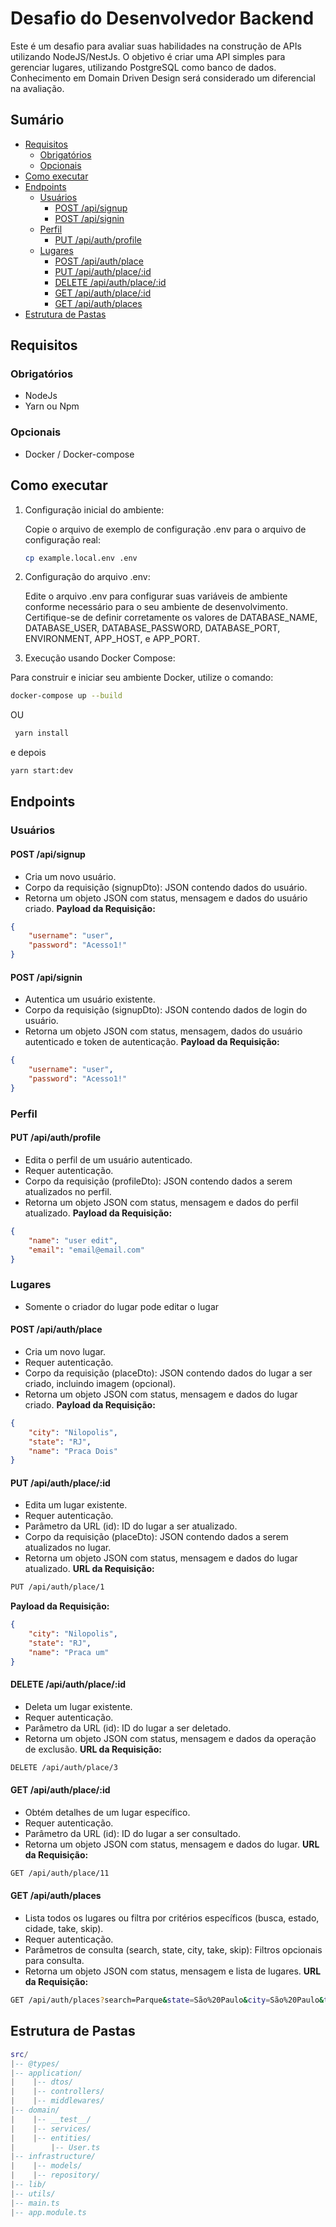 # Desafio do Desenvolvedor Backend

Este é um desafio para avaliar suas habilidades na construção de APIs utilizando NodeJS/NestJs. O objetivo é criar uma API simples para gerenciar lugares, utilizando PostgreSQL como banco de dados. Conhecimento em Domain Driven Design será considerado um diferencial na avaliação.

## Sumário
* [Requisitos](#requisitos)
  * [Obrigatórios](#obrigatórios)
  * [Opcionais](#opcionais)
* [Como executar](#como-executar)
* [Endpoints](#endpoints)
  * [Usuários](#usuários)
    * [POST /api/signup](#post-apisignup)
    * [POST /api/signin](#post-apisignin)
  * [Perfil](#perfil)
    * [PUT /api/auth/profile](#put-apiauthprofile)
  * [Lugares](#lugares)
    * [POST /api/auth/place](#post-apiauthplace)
    * [PUT /api/auth/place/:id](#put-apiauthplaceid)
    * [DELETE /api/auth/place/:id](#delete-apiauthplaceid)
    * [GET /api/auth/place/:id](#get-apiauthplaceid)
    * [GET /api/auth/places](#get-apiauthplaces)
* [Estrutura de Pastas](#estrutura-de-pastas)
 


## Requisitos
### Obrigatórios
* NodeJs
* Yarn ou Npm
### Opcionais
* Docker / Docker-compose

## Como executar

1. Configuração inicial do ambiente:

    Copie o arquivo de exemplo de configuração .env para o arquivo de configuração real:

    ```bash
    cp example.local.env .env
    ```
2. Configuração do arquivo .env:

    Edite o arquivo .env para configurar suas variáveis de ambiente conforme necessário para o seu ambiente de desenvolvimento. Certifique-se de definir corretamente os valores de DATABASE_NAME, DATABASE_USER, DATABASE_PASSWORD, DATABASE_PORT, ENVIRONMENT, APP_HOST, e APP_PORT.

3. Execução usando Docker Compose:

  Para construir e iniciar seu ambiente Docker, utilize o comando:

  ```bash
  docker-compose up --build
  ```
  OU
  ```bash
   yarn install
  ```
  e depois
  ```bash
  yarn start:dev
  ```


## Endpoints
### Usuários

#### POST /api/signup
* Cria um novo usuário.
* Corpo da requisição (signupDto): JSON contendo dados do usuário.
* Retorna um objeto JSON com status, mensagem e dados do usuário criado.
**Payload da Requisição:**
``` json
{
	"username": "user",
	"password": "Acesso1!"
}
```

#### POST /api/signin

* Autentica um usuário existente.
* Corpo da requisição (signupDto): JSON contendo dados de login do usuário.
* Retorna um objeto JSON com status, mensagem, dados do usuário autenticado e token de autenticação.
**Payload da Requisição:**
``` json
{
	"username": "user",
	"password": "Acesso1!"
}
```

### Perfil

#### PUT /api/auth/profile

* Edita o perfil de um usuário autenticado.
* Requer autenticação.
* Corpo da requisição (profileDto): JSON contendo dados a serem atualizados no perfil.
* Retorna um objeto JSON com status, mensagem e dados do perfil atualizado.
**Payload da Requisição:**
``` json
{
	"name": "user edit",
	"email": "email@email.com"
}
```

### Lugares

* Somente o criador do lugar pode editar o lugar

#### POST /api/auth/place

* Cria um novo lugar.
* Requer autenticação.
* Corpo da requisição (placeDto): JSON contendo dados do lugar a ser criado, incluindo imagem (opcional).
* Retorna um objeto JSON com status, mensagem e dados do lugar criado.
**Payload da Requisição:**
``` json
{
	"city": "Nilopolis",
	"state": "RJ",
	"name": "Praca Dois"	
}
```

#### PUT /api/auth/place/:id

* Edita um lugar existente.
* Requer autenticação.
* Parâmetro da URL (id): ID do lugar a ser atualizado.
* Corpo da requisição (placeDto): JSON contendo dados a serem atualizados no lugar.
* Retorna um objeto JSON com status, mensagem e dados do lugar atualizado.
**URL da Requisição:**
``` bash
PUT /api/auth/place/1

```
**Payload da Requisição:**
``` json
{
	"city": "Nilopolis",
	"state": "RJ",
	"name": "Praca um"	
}
```

#### DELETE /api/auth/place/:id

* Deleta um lugar existente.
* Requer autenticação.
* Parâmetro da URL (id): ID do lugar a ser deletado.
* Retorna um objeto JSON com status, mensagem e dados da operação de exclusão.
**URL da Requisição:**
``` bash
DELETE /api/auth/place/3
```

#### GET /api/auth/place/:id

* Obtém detalhes de um lugar específico.
* Requer autenticação.
* Parâmetro da URL (id): ID do lugar a ser consultado.
* Retorna um objeto JSON com status, mensagem e dados do lugar.
**URL da Requisição:**
``` bash
GET /api/auth/place/11

```

#### GET /api/auth/places

* Lista todos os lugares ou filtra por critérios específicos (busca, estado, cidade, take, skip).
* Requer autenticação.
* Parâmetros de consulta (search, state, city, take, skip): Filtros opcionais para consulta.
* Retorna um objeto JSON com status, mensagem e lista de lugares.
**URL da Requisição:**
``` bash
GET /api/auth/places?search=Parque&state=São%20Paulo&city=São%20Paulo&take=10&skip=0

```


## Estrutura de Pastas

``` lua
src/ 
|-- @types/ 
|-- application/ 
|    |-- dtos/ 
|    |-- controllers/ 
|    |-- middlewares/ 
|-- domain/ 
|    |-- __test__/ 
|    |-- services/ 
|    |-- entities/ 
|        |-- User.ts 
|-- infrastructure/ 
|    |-- models/ 
|    |-- repository/ 
|-- lib/ 
|-- utils/ 
|-- main.ts 
|-- app.module.ts
```